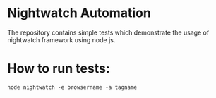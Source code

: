 # Nightwatch Automation
The repository contains simple tests which demonstrate the usage of nightwatch framework using node js.

# How to run tests:

`node nightwatch -e browsername -a tagname`


